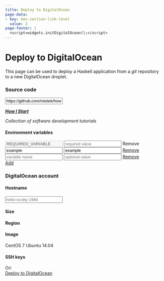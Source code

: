 ```yaml
---
title: Deploy to DigitalOcean
page-data:
- key: max-section-link-level
  value: 2
page-footer: |
  <script>widgets.initDigitalOcean();</script>
---
```



Deploy to DigitalOcean
======================

This page can be used to deploy a Haskell application from a _git_ repository to a new DigitalOcean droplet.


### Source code

<div class="flex">
<input id="source-field" type="url" placeholder="https://github.com/mietek/hello-scotty" value="https://github.com/mietek/howistart">
</div>

<div class="pre-like">

[_**How I Start**_](http://howistart.org/)

_Collection of software development tutorials_

</div>


#### Environment variables

<div class="flex">
<input class="variable-name-input" type="text" placeholder="variable name" value="REQUIRED_VARIABLE" disabled>
<input class="variable-value-input" type="text" placeholder="required value">
<a class="variable-button disabled">Remove</a>
</div>
<div class="flex">
<input class="variable-name-input" type="text" placeholder="variable name" value="example">
<input class="variable-value-input" type="text" placeholder="optional value" value="example">
<a class="variable-button" href="">Remove</a>
</div>
<div class="flex">
<input class="variable-name-input" type="text" placeholder="variable name" value="">
<input class="variable-value-input" type="text" placeholder="optional value">
<a class="variable-button" href="">Remove</a>
</div>
<div class="flex justify-end">
<a id="add-variable-button" href="">Add</a>
</div>


### DigitalOcean account

<div id="account-widget"></div>


#### Hostname

<div class="flex">
<input id="hostname-field" type="text" placeholder="hello-scotty-1984">
</div>


#### Size

<div id="size-widget"></div>
<div id="size-legend"></div>


#### Region

<div id="region-widget"></div>


#### Image

<div id="image-div" class="flex">
<a class="image-button disabled">CentOS 7</a>
<a class="image-button selected">Ubuntu 14.04</a>
</div>


#### SSH keys

<div id="key-div" class="flex">
<a class="key-button selected">Ori</a>
</div>


<div class="flex">
<a id="deploy-button" href="">Deploy to DigitalOcean</a>
</div>
